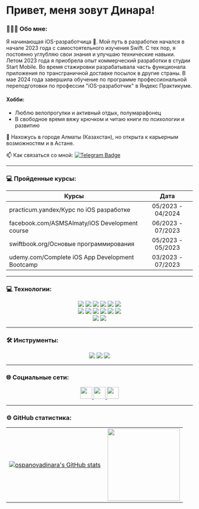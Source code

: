 # Привет, меня зовут Динара!

### 👩🏻‍💻 Обо мне:
Я начинающая iOS-разработчица . Мой путь в разработке начался в начале 2023 года с самостоятельного изучения Swift. С тех пор, я постоянно углубляю свои знания и улучшаю технические навыки. Летом 2023 года я приобрела опыт коммерческий разработки в студии Start Mobile. Во время стажировки разрабатывала часть функционала приложения по трансграничной доставке посылок в другие страны. В мае 2024 года завершила обучение по программе профессиональной переподготовки по профессии "iOS-разработчик" в Яндекс Практикуме. 

#### Хобби: 
* Люблю велопрогулки и активный отдых, полумарафонец
* В свободное время вяжу крючком и читаю книги по психологии и развитию
  

📍 Нахожусь в городе Алматы (Казахстан), но открыта к карьерным возможностям и в Астане.
        
 📫 Как связаться со мной: [![Telegram Badge](https://img.shields.io/badge/-Telegram-blue?style=flat&logo=Telegram&logoColor=white)](https://t.me/dinaraospan) 

 ---
### 💻 Пройденные курсы:

| Курсы                                                           | Дата              |
| ----------------------------------------------------------------| :---------------: |
| practicum.yandex/Курс по iOS разработке                         | 05/2023 - 04/2024 |
| facebook.com/ASMSAlmaty/iOS Development course                  | 06/2023 - 07/2023 |
| swiftbook.org/Основые программирования                          | 05/2023 - 05/2023 |
| udemy.com/Complete iOS App Development Bootcamp                 | 03/2023 - 07/2023 |


  ---

  ### 💻 Технологии: 
<p align="center">
<img style="pointer-events: none;" src="https://img.shields.io/badge/Swift-%23ED8B00.svg?style=for-the-badge&logo=swift&logoColor=white">
<img style="pointer-events: none;" src="https://img.shields.io/badge/Firebase-00dae6?style=for-the-badge&logoColor=white">
   <img style="pointer-events: none;" src="https://img.shields.io/badge/CoreData-039BE5?style=for-the-badge&logo=CoreData&logoColor=FFCC2F">
   <img style="pointer-events: none;" src="https://img.shields.io/badge/MVC-c600c7?style=for-the-badge&logoColor=white">
   <img style="pointer-events: none;" src="https://img.shields.io/badge/MVVM-00d67c?style=for-the-badge&logoColor=white">
   <img style="pointer-events: none;" src="https://img.shields.io/badge/MVP-00dae6?style=for-the-badge&logoColor=white">
   </br>
      <img style="pointer-events: none;" src="https://img.shields.io/badge/UIKit-039BE5?style=for-the-badge&logoColor=white">
   <img style="pointer-events: none;" src="https://img.shields.io/badge/AutoLayout-00d67c?style=for-the-badge&logoColor=white">
   <img style="pointer-events: none;" src="https://img.shields.io/badge/SnapKit-0169d0?style=for-the-badge&logoColor=white">
   <img style="pointer-events: none;" src="https://img.shields.io/badge/Cocoapods-fe9c1b?style=for-the-badge&logoColor=white">
    <img style="pointer-events: none;" src="https://img.shields.io/badge/Git-039BE5?style=for-the-badge&logoColor=white">
     <img style="pointer-events: none;" src="https://img.shields.io/badge/JSON-c600c7?style=for-the-badge&logoColor=white">
  </br>
   <img style="pointer-events: none;" src="https://img.shields.io/badge/Networking-fe9c1b?style=for-the-badge&logoColor=white">
   <img style="pointer-events: none;" src="https://img.shields.io/badge/Unit tests-0e61ea?style=for-the-badge&logoColor=white">
   </br>
</p> 

---


  ### 🛠 Инструменты: 
  <p align="center">
<img style="pointer-events: none;" src="https://img.shields.io/badge/Figma-c600c7?style=for-the-badge&logoColor=white">
<img style="pointer-events: none;" src="https://img.shields.io/badge/Xcode-0169d0?style=for-the-badge&logoColor=white">
<img style="pointer-events: none;" src="https://img.shields.io/badge/Git-100000?style=for-the-badge&logoColor=white">
</p> 

---


### 🌐 Социальные сети:
 <p align="center">
 <a href="https://www.github.com/ospanovadinara" target="_blank" rel="noreferrer">
 <picture><source media="(prefers-color-scheme: dark)" srcset="https://raw.githubusercontent.com/danielcranney/readme-generator/main/public/icons/socials/github-dark.svg" /><source media="(prefers-color-scheme: light)" srcset="https://raw.githubusercontent.com/danielcranney/readme-generator/main/public/icons/socials/github.svg" /><img src="https://raw.githubusercontent.com/danielcranney/readme-generator/main/public/icons/socials/github.svg" width="32" height="32" /></picture>
 </a>
<a href="http://www.instagram.com/ospanova.di" target="_blank" rel="noreferrer"><picture><source media="(prefers-color-scheme: dark)" srcset="undefined" /><source media="(prefers-color-scheme: light)" srcset="https://raw.githubusercontent.com/danielcranney/readme-generator/main/public/icons/socials/instagram.svg" /><img src="https://raw.githubusercontent.com/danielcranney/readme-generator/main/public/icons/socials/instagram.svg" width="32" height="32" /></picture>
</a>
<a href="https://www.linkedin.com/in/dinaraosspanova" target="_blank" rel="noreferrer"><picture><source media="(prefers-color-scheme: dark)" srcset="https://raw.githubusercontent.com/danielcranney/readme-generator/main/public/icons/socials/linkedin-dark.svg" /><source media="(prefers-color-scheme: light)" srcset="https://raw.githubusercontent.com/danielcranney/readme-generator/main/public/icons/socials/linkedin.svg" /><img src="https://raw.githubusercontent.com/danielcranney/readme-generator/main/public/icons/socials/linkedin.svg" width="32" height="32" /></picture>
</a>
 </p>

---

### ⚙️ GitHub статистика:
<table>
  <tr>
  <td>
<a href="http://www.github.com/ospanovadinara"><img src="https://github-readme-stats.vercel.app/api?username=ospanovadinara&show_icons=true&hide=stars,contribs&count_private=true&title_color=3382ed&text_color=000000&icon_color=3382ed&bg_color=ffffff&hide_border=true&show_icons=true" alt="ospanovadinara's GitHub stats" /></a>
      </td>
    <td>
<a href="http://www.github.com/ospanovadinara"><img height="195px" align="right" src="https://github-readme-streak-stats.herokuapp.com/?user=ospanovadinara&stroke=000000&background=ffffff&ring=3382ed&fire=3382ed&currStreakNum=000000&currStreakLabel=3382ed&sideNums=000000&sideLabels=000000&dates=000000&hide_border=true" /></a>
  </td>
  </tr>
</table>
